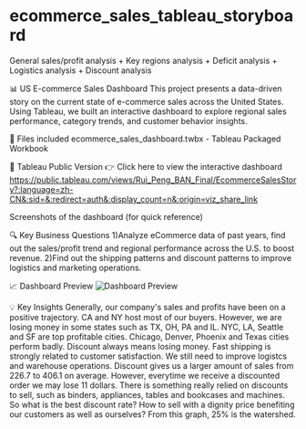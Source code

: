 # ecommerce_sales_tableau_storyboard
General sales/profit analysis + Key regions analysis + Deficit analysis + Logistics analysis + Discount analysis

📊 US E-commerce Sales Dashboard
This project presents a data-driven story on the current state of e-commerce sales across the United States. Using Tableau, we built an interactive dashboard to explore regional sales performance, category trends, and customer behavior insights.

📁 Files included
ecommerce_sales_dashboard.twbx - Tableau Packaged Workbook

📎 Tableau Public Version
👉 Click here to view the interactive dashboard
https://public.tableau.com/views/Rui_Peng_BAN_Final/EcommerceSalesStory?:language=zh-CN&:sid=&:redirect=auth&:display_count=n&:origin=viz_share_link

Screenshots of the dashboard (for quick reference)

🔍 Key Business Questions
1)Analyze eCommerce data of past years, find out the sales/profit trend and regional performance across the U.S. to boost revenue. 
2)Find out the shipping patterns and discount patterns to improve logistics and marketing operations. 

📈 Dashboard Preview
![Dashboard Preview](.01.jpg)



💡 Key Insights
Generally, our company's sales and profits have been on a positive trajectory. 
CA and NY host most of our buyers. However, we are losing money in some states such as TX, OH, PA and IL.
NYC, LA, Seattle and SF are top profitable cities. Chicago, Denver, Phoenix and Texas cities perform badly. Discount always means losing money. 
Fast shipping is strongly related to customer satisfaction. We still need to improve logistcs and warehouse operations.
Discount gives us a larger amount of sales from 226.7 to 406.1 on average. However, everytime we receive a discounted order we may lose 11 dollars.
There is something really relied on discounts to sell, such as binders, appliances, tables and bookcases and machines. 
So what is the best discount rate? How to sell with a dignity price benefiting our customers as well as ourselves? From this graph, 25% is the watershed.
